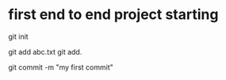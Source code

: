 # first end to end project starting 




git init

git add abc.txt
git add.


git commit -m "my first commit"